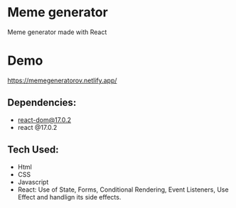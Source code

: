 # Meme generator

Meme generator made with React

# Demo

https://memegeneratorov.netlify.app/

## Dependencies:

* react-dom@17.0.2
* react @17.0.2

## Tech Used:

* Html
* CSS
* Javascript
* React: Use of State, Forms, Conditional Rendering, Event Listeners, Use Effect and handlign its side effects.
